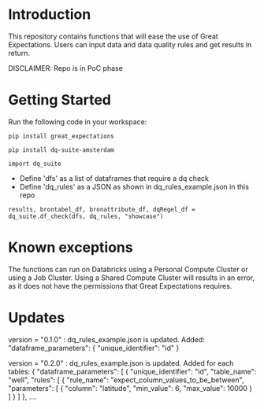 # Introduction 
This repository contains functions that will ease the use of Great Expectations. Users can input data and data quality rules and get results in return.

DISCLAIMER: Repo is in PoC phase


# Getting Started
Run the following code in your workspace:

```
pip install great_expectations
```

```
pip install dq-suite-amsterdam
```

```
import dq_suite
```

- Define 'dfs' as a list of dataframes that require a dq check
- Define 'dq_rules' as a JSON as shown in dq_rules_example.json in this repo

```
results, brontabel_df, bronattribute_df, dqRegel_df = dq_suite.df_check(dfs, dq_rules, "showcase")
```


# Known exceptions
The functions can run on Databricks using a Personal Compute Cluster or using a Job Cluster. Using a Shared Compute Cluster will results in an error, as it does not have the permissions that Great Expectations requires.


# Updates
version = "0.1.0" :
dq_rules_example.json is updated.
Added:
"dataframe_parameters": {
        "unique_identifier": "id"
    }

version = "0.2.0" :
dq_rules_example.json is updated.
Added for each tables:
{
    "dataframe_parameters": [
        {
            "unique_identifier": "id",
            "table_name": "well",
            "rules": [ 
                {
                    "rule_name": "expect_column_values_to_be_between",
                    "parameters": [
                        {
                            "column": "latitude",
                            "min_value": 6,
                            "max_value": 10000
                        }
                    ]
                }
            ]
        },
        ....
